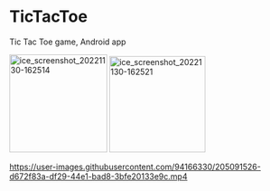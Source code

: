 # TicTacToe
Tic Tac Toe game, Android app


<img width="173" alt="ice_screenshot_20221130-162514" src="https://user-images.githubusercontent.com/94166330/205091498-7de86e98-665f-4c1f-a9b2-6512e974196a.png">
<img width="170" alt="ice_screenshot_20221130-162521" src="https://user-images.githubusercontent.com/94166330/205091511-33149855-8f6e-45e4-870f-784b155bf02e.png">


https://user-images.githubusercontent.com/94166330/205091526-d672f83a-df29-44e1-bad8-3bfe20133e9c.mp4

